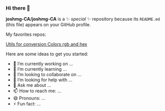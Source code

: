 ### Hi there 👋


**joshmg-CA/joshmg-CA** is a ✨ _special_ ✨ repository because its `README.md` (this file) appears on your GitHub profile.


My favorites repos:

[Utils for conversion Colors rgb and hex]()



Here are some ideas to get you started:




- 🔭 I’m currently working on ...
- 🌱 I’m currently learning ...
- 👯 I’m looking to collaborate on ...
- 🤔 I’m looking for help with ...
- 💬 Ask me about ...
- 📫 How to reach me: ...
- 😄 Pronouns: ...
- ⚡ Fun fact: ...

